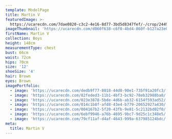 ```yaml
---
template: ModelPage
title: Martin V
featuredImage: >-
  https://ucarecdn.com/7dae0820-c3c2-4e16-8d77-3bd5d8347fef/-/crop/2449x1269/0,0/-/preview/
imageThumbnail: 'https://ucarecdn.com/d060f638-c6f0-4bd4-860f-b127a23e0358/'
firstName: Martin V
collection: Boys
height: 148cm
measurementType: chest
bust: 66cm
waist: 72cm
hips: 70cm
size: '12'
shoeSize: '4'
hair: Brown
eyes: Brown
imagePortfolio:
  - image: 'https://ucarecdn.com/dedb9f77-8018-44d0-90e1-735f91a20fc3/'
  - image: 'https://ucarecdn.com/82feded3-11b1-4bf3-bc92-78eb32988ba8/'
  - image: 'https://ucarecdn.com/023e3878-5bde-4d6b-ab32-6154f593ad52/'
  - image: 'https://ucarecdn.com/014c1b8f-afd8-43e4-b779-20652927a430/'
  - image: 'https://ucarecdn.com/004167b2-5f20-43fb-9e81-5c2132bd02f0/'
  - image: 'https://ucarecdn.com/6ebf9946-a76b-4695-9bc7-9d25c1c348e5/'
  - image: 'https://ucarecdn.com/79cf11af-d4af-4643-999a-637985124bdc/'
meta:
  title: Martin V
---
```


